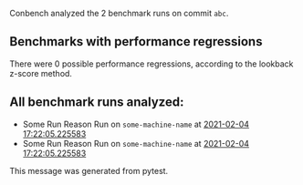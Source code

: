 Conbench analyzed the 2 benchmark runs on commit `abc`.

## Benchmarks with performance regressions

There were 0 possible performance regressions, according to the lookback z-score method.

## All benchmark runs analyzed:

- Some Run Reason Run on `some-machine-name` at [2021-02-04 17:22:05.225583](http://localhost/runs/some_contender)
- Some Run Reason Run on `some-machine-name` at [2021-02-04 17:22:05.225583](http://localhost/runs/some_contender)

This message was generated from pytest.
